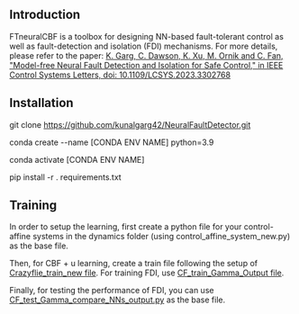 ## Introduction

FTneuralCBF is a toolbox for designing NN-based fault-tolerant control as well as fault-detection and isolation (FDI) mechanisms. For more details, please refer to the paper: [K. Garg, C. Dawson, K. Xu, M. Ornik and C. Fan, "Model-free Neural Fault Detection and Isolation for Safe Control," in IEEE Control Systems Letters, doi: 10.1109/LCSYS.2023.3302768](https://ieeexplore.ieee.org/abstract/document/10210200)

## Installation

git clone https://github.com/kunalgarg42/NeuralFaultDetector.git

conda create --name [CONDA ENV NAME] python=3.9

conda activate [CONDA ENV NAME]

pip install -r . requirements.txt

## Training

In order to setup the learning, first create a python file for your control-affine systems in the dynamics folder (using control_affine_system_new.py) as the base file.

Then, for CBF + u learning, create a train file following the setup of [Crazyflie_train_new file](https://github.com/kunalgarg42/NeuralFaultDetector/blob/master/train/Crazyflie_train_new.py). For training FDI, use [CF_train_Gamma_Output file](https://github.com/kunalgarg42/NeuralFaultDetector/blob/master/train/CF_train_Gamma_Output.py). 

Finally, for testing the performance of FDI, you can use [CF_test_Gamma_compare_NNs_output.py](https://github.com/kunalgarg42/NeuralFaultDetector/blob/master/test/CF_test_Gamma_compare_NNs_output.py) as the base file.


